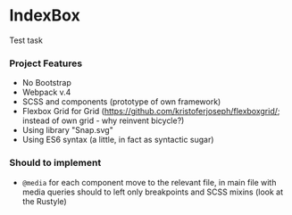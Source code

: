 # IndexBox
Test task  


### Project Features  
* No Bootstrap
* Webpack v.4
* SCSS and components (prototype of own framework)
* Flexbox Grid for Grid (https://github.com/kristoferjoseph/flexboxgrid/; instead of own grid - why reinvent bicycle?)
* Using library "Snap.svg"
* Using ES6 syntax (a little, in fact as syntactic sugar)


### Should to implement  
* `@media` for each component move to the relevant file, in main file with media queries should to left only breakpoints and SCSS mixins (look at the Rustyle)
